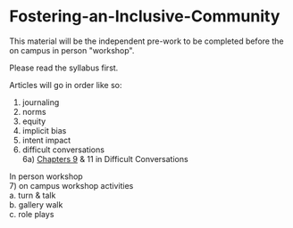 # Fostering-an-Inclusive-Community

This material will be the independent pre-work to be completed before the on campus in person "workshop".

Please read the syllabus first.

Articles will go in order like so:
1) journaling
2) norms
3) equity
4) implicit bias
5) intent impact
6) difficult conversations  
  6a) [Chapters 9](https://drive.google.com/a/launchacademy.co/file/d/0B4tJ99VNjsfSQ1lqY3ZoQW1WQ1k/view?usp=sharing) & 11 in Difficult Conversations
  
In person workshop  
7) on campus workshop activities  
  a. turn & talk  
  b. gallery walk  
  c. role plays  



